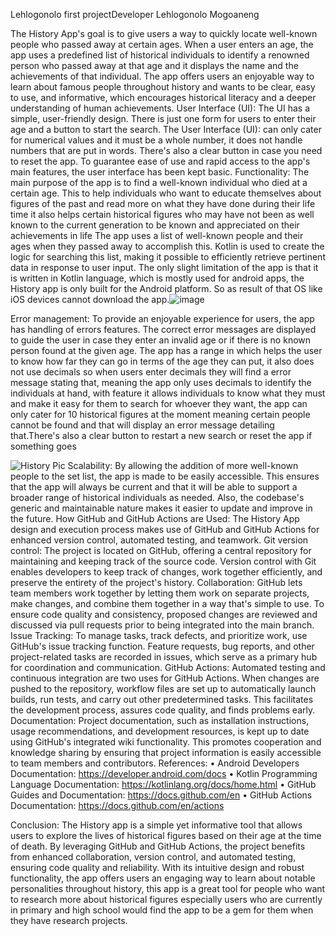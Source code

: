 Lehlogonolo first projectDeveloper 
Lehlogonolo Mogoaneng

The History App's goal is to give users a way to quickly locate well-known people who passed away at certain ages. When a user enters an age, the app uses a predefined list of historical individuals to identify a renowned person who passed away at that age and it displays the name and the achievements of that individual. The app offers users an enjoyable way to learn about famous people throughout history and wants to be clear, easy to use, and informative, which encourages historical literacy and a deeper understanding of human achievements. User Interface (UI): The UI has a simple, user-friendly design. There is just one form for users to enter their age and a button to start the search. The User Interface (UI): can only cater for numerical values and it must be a whole number, it does not handle numbers that are put in words. There's also a clear button in case you need to reset the app. To guarantee ease of use and rapid access to the app's main features, the user interface has been kept basic.
Functionality: The main purpose of the app is to find a well-known individual who died at a certain age. This to help individuals who want to educate themselves about figures of the past and read more on what they have done during their life time it also helps certain historical figures who may have not been as well known to the current generation to be known and appreciated on their achievements in life  The app uses a list of well-known people and their ages when they passed away to accomplish this. Kotlin is used to create the logic for searching this list, making it possible to efficiently retrieve pertinent data in response to user input. The only slight limitation of the app is that it is written in Kotlin language, which is mostly used for android apps, the History app is only built for the Android platform. So as result of that OS like iOS devices cannot download the app.![image](https://github.com/ST10444782/ST10444782Lehlogonolo/assets/161002155/2727c8d3-a5e9-4f53-afa7-ea029d93d00f)

 Error management: To provide an enjoyable experience for users, the app has handling of errors features. The correct error messages are displayed to guide the user in case they enter an invalid age or if there is no known person found at the given age. The app has a range in which helps the user to know how far they can go in terms of the age they can put, it also does not use decimals so when users enter decimals they will find a error message stating that, meaning the app only uses decimals to identify the individuals at hand, with feature it allows individuals to know what they must and make it easy for them to search for whoever they want, the app can only cater for 10 historical figures at the moment meaning certain people cannot be found and that will display an error message detailing that.There's also a clear button to restart a new search or reset the app if something goes 
 
![History Pic](https://github.com/ST10444782/ST10444782Lehlogonolo/assets/161002155/e611e62b-67d2-4f76-9ded-c70314c8316b)
Scalability: By allowing the addition of more well-known people to the set list, the app is made to be easily accessible. This ensures that the app will always be current and that it will be able to support a broader range of historical individuals as needed. Also, the codebase's generic and maintainable nature makes it easier to update and improve in the future. How GitHub and GitHub Actions are Used:
The History App design and execution process makes use of GitHub and GitHub Actions for enhanced version control, automated testing, and teamwork.
Git version control: The project is located on GitHub, offering a central repository for maintaining and keeping track of the source code. Version control with Git enables developers to keep track of changes, work together efficiently, and preserve the entirety of the project's history. Collaboration: GitHub lets team members work together by letting them work on separate projects, make changes, and combine them together in a way that's simple to use. To ensure code quality and consistency, proposed changes are reviewed and discussed via pull requests prior to being integrated into the main branch. Issue Tracking: To manage tasks, track defects, and prioritize work, use GitHub's issue tracking function. Feature requests, bug reports, and other project-related tasks are recorded in issues, which serve as a primary hub for coordination and communication. GitHub Actions: Automated testing and continuous integration are two uses for GitHub Actions. When changes are pushed to the repository, workflow files are set up to automatically launch builds, run tests, and carry out other predetermined tasks. This facilitates the development process, assures code quality, and finds problems early.
Documentation: Project documentation, such as installation instructions, usage recommendations, and development resources, is kept up to date using GitHub's integrated wiki functionality. This promotes cooperation and knowledge sharing by ensuring that project information is easily accessible to team members and contributors. References: • Android Developers Documentation: https://developer.android.com/docs • Kotlin Programming Language Documentation: https://kotlinlang.org/docs/home.html • GitHub Guides and Documentation: https://docs.github.com/en • GitHub Actions Documentation: https://docs.github.com/en/actions

Conclusion: The History app is a simple yet informative tool that allows users to explore the lives of historical figures based on their age at the time of death. By leveraging GitHub and GitHub Actions, the project benefits from enhanced collaboration, version control, and automated testing, ensuring code quality and reliability. With its intuitive design and robust functionality, the app offers users an engaging way to learn about notable personalities throughout history, this app is a great tool for people who want to research more about historical figures especially users who are currently in primary and high school would find the app to be a gem for them when they have research projects.

